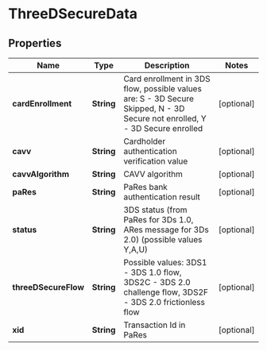 
# ThreeDSecureData

## Properties
Name | Type | Description | Notes
------------ | ------------- | ------------- | -------------
**cardEnrollment** | **String** | Card enrollment in 3DS flow, possible values are: S - 3D Secure Skipped, N - 3D Secure not enrolled, Y - 3D Secure enrolled |  [optional]
**cavv** | **String** | Cardholder authentication verification value |  [optional]
**cavvAlgorithm** | **String** | CAVV algorithm |  [optional]
**paRes** | **String** | PaRes bank authentication result |  [optional]
**status** | **String** | 3DS status (from PaRes for 3Ds 1.0, ARes message for 3Ds 2.0) (possible values Y,A,U) |  [optional]
**threeDSecureFlow** | **String** | Possible values: 3DS1 - 3DS 1.0 flow, 3DS2C - 3DS 2.0 challenge flow, 3DS2F - 3DS 2.0 frictionless flow |  [optional]
**xid** | **String** | Transaction Id in PaRes |  [optional]



